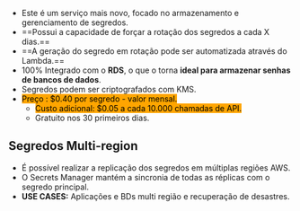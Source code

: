 - Este é um serviço mais novo, focado no armazenamento e gerenciamento de segredos.
- ==Possui a capacidade de forçar a rotação dos segredos a cada X dias.==
- ==A geração do segredo em rotação pode ser automatizada através do Lambda.==
- 100% Integrado com o **RDS**, o que o torna **ideal para armazenar senhas de bancos de dados**.
- Segredos podem ser criptografados com KMS.
- <span style="background-color:orange; color:black">Preço : $0.40 por segredo -  valor mensal.</span>
	- <span style="background-color:orange; color:black">Custo adicional: $0.05 a cada 10.000 chamadas de API.</span>
	- Gratuito nos 30 primeiros dias.


## Segredos Multi-region
- É possível realizar a replicação dos segredos em múltiplas regiões AWS.
- O Secrets Manager mantém a sincronia de todas as réplicas com o segredo principal.
- **USE CASES:** Aplicações e BDs multi região e recuperação de desastres.